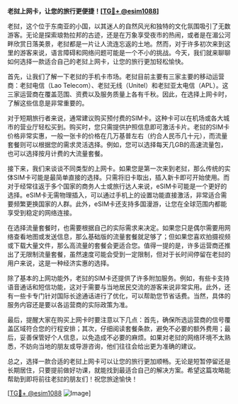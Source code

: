 **老挝上网卡，让您的旅行更便捷！[[TG💪+ @esim1088](https://t.me/s/esim1088)]**

老挝，这个位于东南亚的小国，以其迷人的自然风光和独特的文化氛围吸引了无数游客。无论是探索琅勃拉邦的古迹，还是在万象享受夜市的热闹，或者是在湄公河畔欣赏日落美景，老挝都是一片让人流连忘返的土地。然而，对于许多初次来到这里的游客来说，语言障碍和网络问题可能是一个不小的挑战。今天，我们就来聊聊如何选择一款适合自己的老挝上网卡，让您的旅行更加轻松愉快。

首先，让我们了解一下老挝的手机卡市场。老挝目前主要有三家主要的移动运营商：老挝电信（Lao Telecom）、老挝无线（Unitel）和老挝亚太电信（APL）。这三家运营商在覆盖范围、资费以及服务质量上各有千秋。因此，在选择上网卡时，了解这些信息是非常重要的。

对于短期旅行者来说，通常建议购买预付费的SIM卡。这种卡可以在机场或各大城市的营业厅轻松买到。购买时，您只需提供护照信息即可激活卡片。老挝的SIM卡价格非常实惠，一般一张卡的价格在几万基普左右（约合人民币几十元），而流量套餐则可以根据您的需求灵活选择。例如，您可以选择每天几GB的高速流量包，也可以选择按月计费的大流量套餐。

接下来，我们来谈谈不同类型的上网卡。如果您是第一次来到老挝，那么传统的实体SIM卡可能是最简单直接的选择。只需将旧卡取出，插入新卡即可开始使用。而对于经常往返于多个国家的商务人士或旅行达人来说，eSIM卡可能是一个更好的选择。eSIM卡无需物理插入，可以通过手机上的设置功能直接激活，非常适合需要频繁更换国家的人群。此外，eSIM卡还支持多国漫游，让您在全球范围内都能享受到稳定的网络连接。

在选择流量套餐时，也需要根据自己的实际需求来决定。如果您只是偶尔需要用网络查看地图或发送信息，那么基础版的流量套餐就足够了；但如果您喜欢拍摄视频或下载大量文件，那么高流量的套餐会更适合您。值得一提的是，许多运营商还推出了无限制流量套餐，虽然速度可能会受到一定限制，但对于长时间停留在老挝的用户来说，这是一种经济实惠的选择。

除了基本的上网功能外，老挝的SIM卡还提供了许多附加服务。例如，有些卡支持语音通话和短信功能，这对于需要与当地居民交流的游客来说非常实用。此外，还有一些卡专门针对国际长途通话进行了优化，可以帮助您节省话费。当然，具体的服务内容还是要以各运营商的实际政策为准。

最后，提醒大家在购买上网卡时要注意以下几点：首先，确保所选运营商的信号覆盖区域符合您的行程安排；其次，仔细阅读套餐条款，避免不必要的额外费用；最后，妥善保管好个人信息，以免造成不必要的麻烦。如果对老挝的网络环境不太熟悉，不妨向当地的朋友或导游咨询，他们往往会给出更为准确的建议。

总之，选择一款合适的老挝上网卡可以让您的旅行更加顺畅。无论是短暂停留还是长期居住，只要提前做好功课，就能找到最适合自己的解决方案。希望这篇攻略能帮助到即将前往老挝的朋友们！祝您旅途愉快！

[[TG💪+ @esim1088](https://t.me/s/esim1088) ![Image](https://i.postimg.cc/4NQfJmqS/Snipaste-2025-05-13-00-14-12.png)]